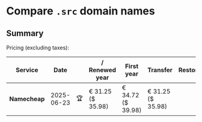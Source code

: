 # Compare `.src` domain names

## Summary

Pricing (excluding taxes):

| Service | Date |  | / Renewed year | First year | Transfer | Restoration |
|--|--|--|--|--|--|--|
| **Namecheap** | 2025-06-23 | 🏆 | € 31.25<br>($ 35.98) | € 34.72<br>($ 39.98) | € 31.25<br>($ 35.98) |  |
